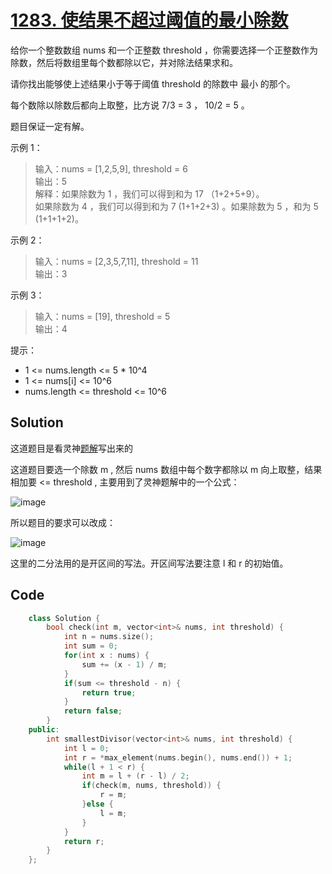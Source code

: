 # [1283. 使结果不超过阈值的最小除数](https://leetcode.cn/problems/find-the-smallest-divisor-given-a-threshold/description/)

给你一个整数数组 nums 和一个正整数 threshold  ，你需要选择一个正整数作为除数，然后将数组里每个数都除以它，并对除法结果求和。

请你找出能够使上述结果小于等于阈值 threshold 的除数中 最小 的那个。

每个数除以除数后都向上取整，比方说 7/3 = 3 ， 10/2 = 5 。

题目保证一定有解。

 

示例 1：

> 输入：nums = [1,2,5,9], threshold = 6  
> 输出：5  
> 解释：如果除数为 1 ，我们可以得到和为 17 （1+2+5+9）。  
> 如果除数为 4 ，我们可以得到和为 7 (1+1+2+3) 。如果除数为 5 ，和为 5 (1+1+1+2)。  

示例 2：

> 输入：nums = [2,3,5,7,11], threshold = 11  
> 输出：3  

示例 3：

> 输入：nums = [19], threshold = 5  
> 输出：4  
 

提示：

- 1 <= nums.length <= 5 * 10^4
- 1 <= nums[i] <= 10^6
- nums.length <= threshold <= 10^6

## Solution

这道题目是看灵神[题解](https://leetcode.cn/problems/find-the-smallest-divisor-given-a-threshold/solutions/2989469/mo-ban-er-fen-da-an-qiu-zui-xiao-pythonj-ukwe)写出来的

这道题目要选一个除数 m , 然后 nums 数组中每个数字都除以 m 向上取整，结果相加要 <= threshold , 主要用到了灵神题解中的一个公式：

![image](https://github.com/user-attachments/assets/89ae9607-3dbd-442b-a638-284b414c3bb7)

所以题目的要求可以改成：

![image](https://github.com/user-attachments/assets/333957b0-45a0-4012-85c7-5a1dc0ad3dbf)

这里的二分法用的是开区间的写法。开区间写法要注意 l 和 r 的初始值。

## Code

```cpp
    class Solution {
        bool check(int m, vector<int>& nums, int threshold) {
            int n = nums.size();
            int sum = 0;
            for(int x : nums) {
                sum += (x - 1) / m;
            }
            if(sum <= threshold - n) {
                return true;
            }
            return false;
        }
    public:
        int smallestDivisor(vector<int>& nums, int threshold) {
            int l = 0;
            int r = *max_element(nums.begin(), nums.end()) + 1;
            while(l + 1 < r) {
                int m = l + (r - l) / 2;
                if(check(m, nums, threshold)) {
                    r = m;
                }else {
                    l = m;
                }
            }
            return r;
        }
    };
```
